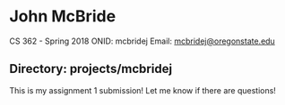 # John McBride
CS 362 - Spring 2018
ONID: mcbridej
Email: mcbridej@oregonstate.edu

Directory: projects/mcbridej
-----
This is my assignment 1 submission! Let me know if there are questions!
